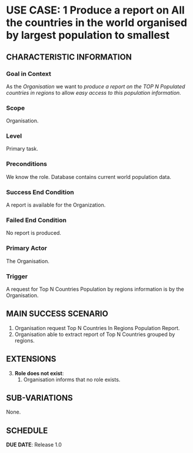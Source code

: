 # USE CASE: 1 Produce a report on All the countries in the world organised by largest population to smallest

## CHARACTERISTIC INFORMATION

### Goal in Context

As the *Organisation* we want to *produce a report on the TOP N Populated countries in regions* to allow *easy access to this population information.*

### Scope

Organisation.

### Level

Primary task.

### Preconditions

We know the role.  Database contains current world population data.

### Success End Condition

A report is available for the Organization.

### Failed End Condition

No report is produced.

### Primary Actor

The Organisation.

### Trigger

A request for Top N Countries Population by regions information is by the Organisation.

## MAIN SUCCESS SCENARIO

1. Organisation request Top N Countries In Regions Population Report.
2. Organisation able to extract report of Top N Countries grouped by regions.


## EXTENSIONS

3. **Role does not exist**:
   1. Organisation informs that no role exists.

## SUB-VARIATIONS

None.

## SCHEDULE

**DUE DATE**: Release 1.0
